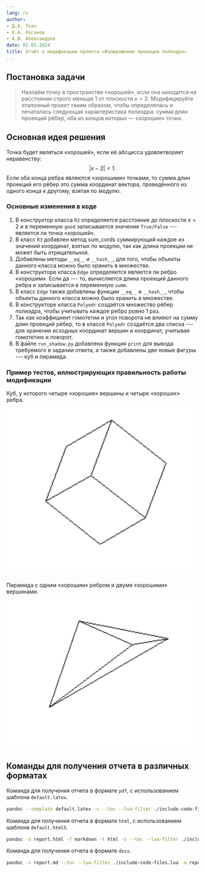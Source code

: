 ```yaml
---
lang: ru
author: 
- Д.А. Ткач
- Е.А. Роганов
- А.И. Александров
date: 01.05.2024
title: Отчёт о модификации проекта «Изоюражение проекции полиэдра»
...
```


## Постановка задачи

> Назовём точку в пространстве «хорошей», если она находится на расстоянии 
> строго меньше $1$ от плоскости $x = 2$. Модифицируйте эталонный проект таким
> образом, чтобы определялась и печаталась следующая характеристика полиэдра: 
> сумма длин проекций рёбер, оба из концов которых — «хорошие» точки.

## Основная идея решения

Точка будет являться «хорошей», если её абсцисса удовлетворяет неравенству:
$$ |x - 2| < 1. $$
Если оба конца ребра являются «хорошими» точками, то сумма длин проекций его 
рёбер это сумма координат вектора, проведённого из одного конца к другому, 
взятая по модулю.

### Основные изменения в коде

1. В конструктор класса `R3` определяется расстояние до плоскости $x = 2$ и в
   переменную `good` записывается значение `True/False` --- является ли точка 
   «хорошей».
2. В класс `R3` добавлен метод sum_cords суммирующий каждое из значений 
   координат, взятых по модулю, так как длина проекции не может быть
   отрицательной.
3. Добавлены методы `__eq__` и `__hash__`, для того, чтобы объекты
   данного класса можно было хранить в множестве.
4. В конструкторе класса `Edge` определяется является ли ребро «хорошим». Если
   да --- то, вычисляется длина проекций данного ребра и записывается в 
   переменную `summ`.
5. В класс `Edge` также добавлены функции `__eq__` и `__hash__`, чтобы объекты
   данного класса можно было хранить в множестве.
6. В конструкторе класса `Polyedr` создаётся множество рёбер полиэдра, чтобы
   учитывать каждое ребро ровно 1 раз.
7. Так как коэффициент гомотетии и угол поворота не влияют на сумму длин 
   проекций рёбер, то в классе `Polyedr` создаётся два списка --- для хранения
   исходных координат вершин и координат, учитывая гомотетию и поворот.
8. В файле `run_shadow.py` добавлена функция `print` для вывода требуемого в 
   задании ответа, а также добавлены две новые фигуры --- куб и пирамида. 

### Пример тестов, иллюстрирующих правильность работы модификации

Куб, у которого четыре «хорошие» вершины и четыре «хороших» ребра.

![](images/cube.png)

~~~{.py include="tests/cube_test.py"}
~~~

Пирамида с одним «хорошим» ребром и двумя «хорошими» вершинами. 

![](images/pyramid.png)

~~~{.py include="tests/pyramid_test.py"}
~~~

## Команды для получения отчета в различных форматах

Команда для получения отчета в формате `pdf`, с использованием шаблона `default.latex`.

~~~sh
pandoc --template default.latex -s --toc --lua-filter ./include-code-files.lua report.md -o report.pdf
~~~

Команда для получения отчета в формате `html`, с использованием шаблона `default.html5`.

~~~sh
pandoc -o report.html -f markdown -t html -s --toc --lua-filter ./include-code-files.lua --mathjax --template default.html5 report.md
~~~

Команда для получения отчета в формате `docx`.

~~~sh
pandoc -s report.md --toc --lua-filter ./include-code-files.lua -o report.docx
~~~
